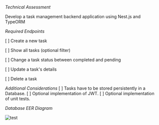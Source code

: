 *Technical Assessment*

Develop a task management backend application using Nest.js and TypeORM

*Required Endpoints*

[ ] Create a new task

[ ] Show all tasks (optional filter)

[ ] Change a task status between completed and pending 

[ ] Update a task's details

[ ] Delete a task

*Additional Considerations*
[ ] Tasks have to be stored persistently in a Database.
[ ] Optional implementation of JWT.
[ ] Optional implementation of unit tests.

*Database EER Diagram*


![test](https://github.com/user-attachments/assets/2da15258-ca74-4f1b-9485-996e666a10a6)


